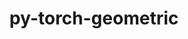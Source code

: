 ---
title: "py-torch-geometric"
layout: cache
categories: [package, develop-2024-06-16]
meta: {"versions": ["2.5.3"], "compilers": ["apple-clang@=15.0.0", "gcc@=11.4.0"], "oss": ["ubuntu22.04", "ventura"], "platforms": ["darwin", "linux"], "targets": ["aarch64", "x86_64_v3"], "stacks": ["ml-darwin-aarch64-mps", "ml-linux-x86_64-cpu", "ml-linux-x86_64-cuda", "root"], "num_specs": 3, "num_specs_by_stack": {"root": 3, "ml-linux-x86_64-cuda": 1, "ml-darwin-aarch64-mps": 1, "ml-linux-x86_64-cpu": 1}}
spec_details: [{"hash": "3ep6q4kw4l66bps57cfs6dus34sxr7y3", "compiler": "gcc@=11.4.0", "versions": ["2.5.3"], "os": "ubuntu22.04", "platform": "linux", "target": "x86_64_v3", "variants": ["build_system=python_pip"], "stacks": ["root", "ml-linux-x86_64-cuda"], "size": "-", "tarball": "https://binaries.spack.io/develop-2024-06-16/build_cache/linux-ubuntu22.04-x86_64_v3/gcc-11.4.0/py-torch-geometric-2.5.3/linux-ubuntu22.04-x86_64_v3-gcc-11.4.0-py-torch-geometric-2.5.3-3ep6q4kw4l66bps57cfs6dus34sxr7y3.spack"}, {"hash": "j3cmlubvsxgp4syoq57bhmcv5eg2vrke", "compiler": "apple-clang@=15.0.0", "versions": ["2.5.3"], "os": "ventura", "platform": "darwin", "target": "aarch64", "variants": ["build_system=python_pip"], "stacks": ["root", "ml-darwin-aarch64-mps"], "size": "-", "tarball": "https://binaries.spack.io/develop-2024-06-16/build_cache/darwin-ventura-aarch64/apple-clang-15.0.0/py-torch-geometric-2.5.3/darwin-ventura-aarch64-apple-clang-15.0.0-py-torch-geometric-2.5.3-j3cmlubvsxgp4syoq57bhmcv5eg2vrke.spack"}, {"hash": "wqejuar6jgcjwvdf2ybhjvxdeczw75vo", "compiler": "gcc@=11.4.0", "versions": ["2.5.3"], "os": "ubuntu22.04", "platform": "linux", "target": "x86_64_v3", "variants": ["build_system=python_pip"], "stacks": ["root", "ml-linux-x86_64-cpu"], "size": "-", "tarball": "https://binaries.spack.io/develop-2024-06-16/build_cache/linux-ubuntu22.04-x86_64_v3/gcc-11.4.0/py-torch-geometric-2.5.3/linux-ubuntu22.04-x86_64_v3-gcc-11.4.0-py-torch-geometric-2.5.3-wqejuar6jgcjwvdf2ybhjvxdeczw75vo.spack"}]
---